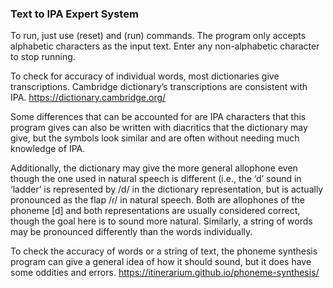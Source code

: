 ### Text to IPA Expert System
To run, just use (reset) and (run) commands. The program only accepts alphabetic characters as the input text. Enter any non-alphabetic character to stop running. 

To check for accuracy of individual words, most dictionaries give transcriptions. Cambridge dictionary’s transcriptions are consistent with IPA. 
https://dictionary.cambridge.org/

Some differences that can be accounted for are IPA characters that this program gives can also be written with diacritics that the dictionary may give, but the symbols look similar and are often without needing much knowledge of IPA.

Additionally, the dictionary may give the more general allophone even though the one used in natural speech is different (i.e., the ‘d’ sound in ‘ladder’ is represented by /d/ in the dictionary representation, but is actually pronounced as the flap /ɾ/ in natural speech. Both are allophones of the phoneme [d] and both representations are usually considered correct, though the goal here is to sound more natural. Similarly, a string of words may be pronounced differently than the words individually.

To check the accuracy of words or a string of text, the phoneme synthesis program can give a general idea of how it should sound, but it does have some oddities and errors. 
https://itinerarium.github.io/phoneme-synthesis/
